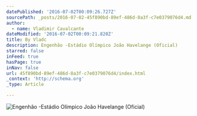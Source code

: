 ```yaml
---
datePublished: '2016-07-02T00:09:26.727Z'
sourcePath: _posts/2016-07-02-45f890bd-89ef-486d-8a3f-c7e0379076d4.md
author:
  - name: Vladimir Cavalcante
dateModified: '2016-07-02T00:09:21.820Z'
title: By Vladc
description: Engenhão -Estádio Olímpico João Havelange (Oficial)
starred: false
inFeed: true
hasPage: true
inNav: false
url: 45f890bd-89ef-486d-8a3f-c7e0379076d4/index.html
_context: 'http://schema.org'
_type: Article

---
```

![Engenhão -Estádio Olímpico João Havelange (Oficial)](https://imgflo.herokuapp.com/graph/vahj1ThiexotieMo/1d5545b0b773049484b1cf491cadf839/croprotate.jpg?cropheight=552&cropwidth=1280&degrees=0&input=https%3A%2F%2Fthe-grid-user-content.s3-us-west-2.amazonaws.com%2F188946e0-3a7a-43da-a3b8-4cea72d8be1d.jpg&x=0&y=0)